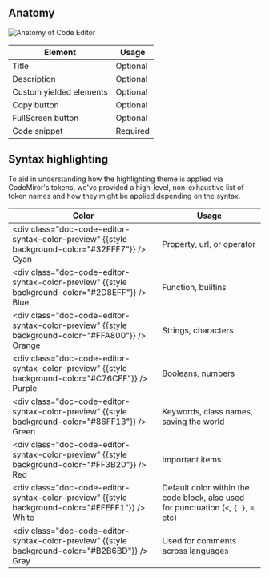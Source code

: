 ## Anatomy

![Anatomy of Code Editor](/assets/components/code-editor/code-editor-anatomy.png)

| Element           | Usage    |
|-------------------|----------|
| Title             | Optional |
| Description       | Optional |
| Custom yielded elements       | Optional |
| Copy button       | Optional |
| FullScreen button | Optional |
| Code snippet      | Required |

## Syntax highlighting

To aid in understanding how the highlighting theme is applied via CodeMiror's tokens, we've provided a high-level, non-exhaustive list of token names and how they might be applied depending on the syntax.

<!-- algolia-ignore-start -->
| Color | Usage |
|-------|-------|
| <div class="doc-code-editor-syntax-color-preview" {{style background-color="#32FFF7"}} /> Cyan | Property, url, or operator |
| <div class="doc-code-editor-syntax-color-preview" {{style background-color="#2D8EFF"}} /> Blue | Function, builtins |
| <div class="doc-code-editor-syntax-color-preview" {{style background-color="#FFA800"}} /> Orange | Strings, characters |
| <div class="doc-code-editor-syntax-color-preview" {{style background-color="#C76CFF"}} /> Purple | Booleans, numbers |
| <div class="doc-code-editor-syntax-color-preview" {{style background-color="#86FF13"}} /> Green | Keywords, class names, saving the world |
| <div class="doc-code-editor-syntax-color-preview" {{style background-color="#FF3B20"}} /> Red | Important items |
| <div class="doc-code-editor-syntax-color-preview" {{style background-color="#EFEFF1"}} /> White | Default color within the code block, also used for punctuation (`<`, `{ }`, `=`, etc) |
| <div class="doc-code-editor-syntax-color-preview" {{style background-color="#B2B6BD"}} /> Gray | Used for comments across languages |
<!-- algolia-ignore-end -->